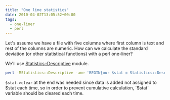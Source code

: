 ```yaml
---
title: "One line statistics"
date: 2010-04-02T13:05:52+00:00
tags:
  - one-liner
  - perl
---
```

Let's assume we have a file with five columns where first column is text and rest of the columns are numeric. How can we calculate the standard deviation (or other statistical functions) with a perl one-liner?

We'll use [Statistics::Descriptive](http://search.cpan.org/~shlomif/Statistics-Descriptive-3.0100/lib/Statistics/Descriptive.pm) module.

```bash
perl -MStatistics::Descriptive -ane 'BEGIN{our $stat = Statistics::Descriptive::Full->new}; $stat->add_data(@F[1..4]); print $stat->standard_deviation,"\n"; $stat->clear' filename
```

`$stat->clear` at the end was needed since data is added not assigned to $stat each time, so in order to prevent cumulative calculation, `$stat` variable should be cleared each time.